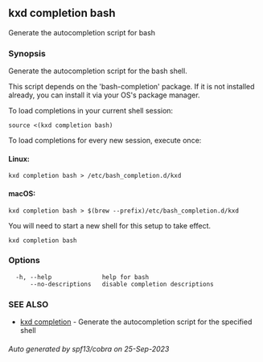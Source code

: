 ## kxd completion bash

Generate the autocompletion script for bash

### Synopsis

Generate the autocompletion script for the bash shell.

This script depends on the 'bash-completion' package.
If it is not installed already, you can install it via your OS's package manager.

To load completions in your current shell session:

	source <(kxd completion bash)

To load completions for every new session, execute once:

#### Linux:

	kxd completion bash > /etc/bash_completion.d/kxd

#### macOS:

	kxd completion bash > $(brew --prefix)/etc/bash_completion.d/kxd

You will need to start a new shell for this setup to take effect.


```
kxd completion bash
```

### Options

```
  -h, --help              help for bash
      --no-descriptions   disable completion descriptions
```

### SEE ALSO

* [kxd completion](kxd_completion.md)	 - Generate the autocompletion script for the specified shell

###### Auto generated by spf13/cobra on 25-Sep-2023
